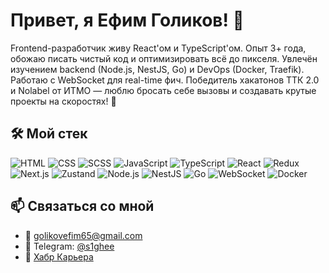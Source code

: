 # Привет, я Ефим Голиков! 👋

Frontend-разработчик живу React'ом и TypeScript'ом. Опыт 3+ года, обожаю писать чистый код и оптимизировать всё до пикселя. Увлечён изучением backend (Node.js, NestJS, Go) и DevOps (Docker, Traefik). Работаю с WebSocket для real-time фич. Победитель хакатонов ТТК 2.0 и Nolabel от ИТМО — люблю бросать себе вызовы и создавать крутые проекты на скоростях! 🚀

## 🛠 Мой стек

![HTML](https://img.shields.io/badge/-HTML-FF5733?style=flat&logo=html5)
![CSS](https://img.shields.io/badge/-CSS-1572B6?style=flat&logo=css3)
![SCSS](https://img.shields.io/badge/-SCSS-C6538C?style=flat&logo=sass)
![JavaScript](https://img.shields.io/badge/-JavaScript-F7DF1E?style=flat&logo=javascript)
![TypeScript](https://img.shields.io/badge/-TypeScript-3178C6?style=flat&logo=typescript)
![React](https://img.shields.io/badge/-React-61DAFB?style=flat&logo=react)
![Redux](https://img.shields.io/badge/-Redux-764ABC?style=flat&logo=redux)
![Next.js](https://img.shields.io/badge/-Next.js-000000?style=flat&logo=next.js)
![Zustand](https://img.shields.io/badge/-Zustand-000000?style=flat)
![Node.js](https://img.shields.io/badge/-Node.js-339933?style=flat&logo=node.js)
![NestJS](https://img.shields.io/badge/-NestJS-E0234E?style=flat&logo=nestjs)
![Go](https://img.shields.io/badge/-Go-00ADD8?style=flat&logo=go)
![WebSocket](https://img.shields.io/badge/-WebSocket-010101?style=flat)
![Docker](https://img.shields.io/badge/-Docker-2496ED?style=flat&logo=docker)

## 📫 Связаться со мной

- 📧 [golikovefim65@gmail.com](mailto:golikovefim65@gmail.com)  
- 📱 Telegram: [@s1ghee](https://t.me/s1ghee)  
- 💼 [Хабр Карьера](https://career.habr.com/s1ghe)
